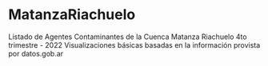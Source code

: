 # MatanzaRiachuelo
Listado de Agentes Contaminantes de la Cuenca Matanza Riachuelo 4to trimestre - 2022
Visualizaciones básicas basadas en la información provista por datos.gob.ar 


